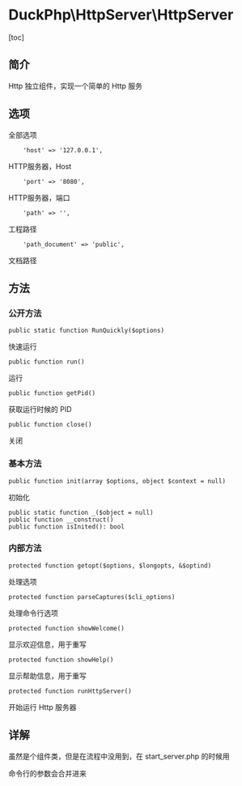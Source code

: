 # DuckPhp\HttpServer\HttpServer
[toc]

## 简介
Http 独立组件，实现一个简单的 Http 服务

## 选项
全部选项

        'host' => '127.0.0.1',
HTTP服务器，Host

        'port' => '8080',
HTTP服务器，端口

        'path' => '',
工程路径

        'path_document' => 'public',
文档路径

## 方法
### 公开方法

    public static function RunQuickly($options)
快速运行

    public function run()
运行

    public function getPid()
获取运行时候的 PID

    public function close()
关闭

### 基本方法

    public function init(array $options, object $context = null)

初始化

    public static function _($object = null)
    public function __construct()
    public function isInited(): bool


### 内部方法

    protected function getopt($options, $longopts, &$optind)
处理选项

    protected function parseCaptures($cli_options)
处理命令行选项

    protected function showWelcome()
显示欢迎信息，用于重写

    protected function showHelp()
显示帮助信息，用于重写

    protected function runHttpServer()

开始运行 Http 服务器
## 详解
虽然是个组件类，但是在流程中没用到，在 start_server.php 的时候用

命令行的参数会合并进来

